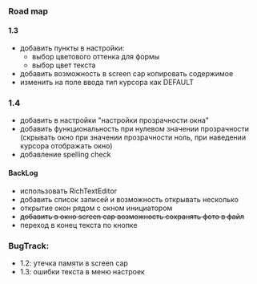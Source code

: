 ### Road map

#### 1.3
- добавить пункты в настройки:
    - выбор цветового оттенка для формы
    - выбор цвет текста
- добавить возможность в screen cap копировать содержимое
- изменить на поле ввода тип курсора как DEFAULT

### 1.4
- добавить в настройки "настройки прозрачности окна"
- добавить функциональность при нулевом значении прозрачности (скрывать окно при значении прозрачности ноль, при наведении курсора отображать окно)
- добавление spelling check

#### BackLog
- использовать RichTextEditor
- добавить список записей и возможность открывать несколько
- открытие окон рядом с окном инициатором
- ~~добавить в окно screen cap возможность сохранять фото в файл~~
- переход в конец текста по кнопке

### BugTrack:
- 1.2: утечка памяти в screen cap
- 1.3: ошибки текста в меню настроек